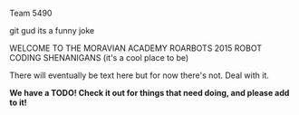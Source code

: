 Team 5490

git gud
its a funny joke


WELCOME TO THE MORAVIAN ACADEMY ROARBOTS 2015 ROBOT CODING SHENANIGANS
(it's a cool place to be)

There will eventually be text here but for now there's not. Deal with it.

**We have a TODO! Check it out for things that need doing, and please add to it!**
